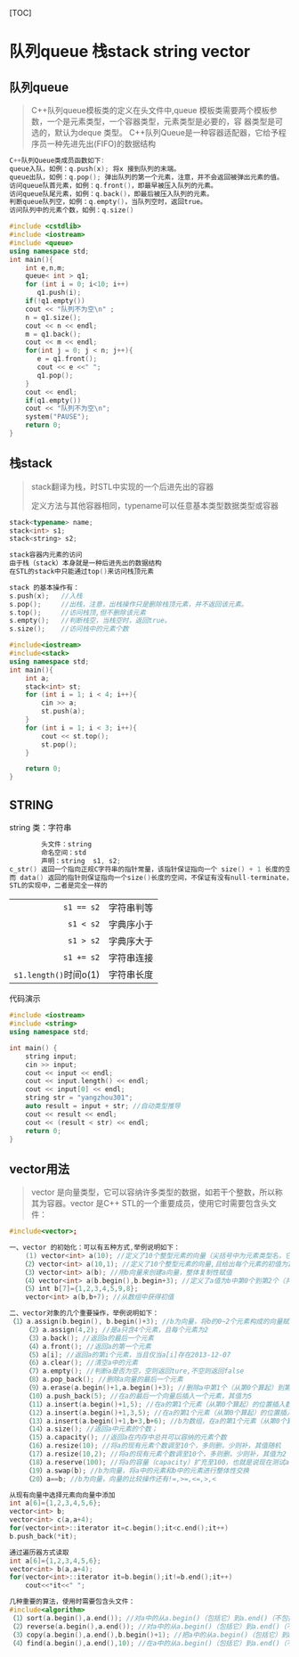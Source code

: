 [TOC]

# 队列queue 栈stack string vector

## 队列queue

> C++队列queue模板类的定义在头文件中,queue 模板类需要两个模板参数，一个是元素类型，一个容器类型，元素类型是必要的，容 器类型是可选的，默认为deque 类型。
> C++队列Queue是一种容器适配器，它给予程序员一种先进先出(FIFO)的数据结构

```c++
C++队列Queue类成员函数如下:
queue入队，如例：q.push(x); 将x 接到队列的末端。
queue出队，如例：q.pop(); 弹出队列的第一个元素，注意，并不会返回被弹出元素的值。
访问queue队首元素，如例：q.front()，即最早被压入队列的元素。
访问queue队尾元素，如例：q.back()，即最后被压入队列的元素。
判断queue队列空，如例：q.empty()，当队列空时，返回true。
访问队列中的元素个数，如例：q.size()
```

```c++
#include <cstdlib>
#include <iostream>
#include <queue>
using namespace std;
int main(){
    int e,n,m;
    queue< int > q1;
    for (int i = 0; i<10; i++)
       q1.push(i);
    if(!q1.empty())
    cout << "队列不为空\n" ;
    n = q1.size();
    cout << n << endl;
    m = q1.back();
    cout << m << endl;
    for(int j = 0; j < n; j++){
       e = q1.front();
       cout << e <<" ";
       q1.pop();
    }
    cout << endl;
    if(q1.empty())
    cout << "队列不为空\n";
    system("PAUSE");
    return 0;
}
```

## 栈stack

> stack翻译为栈，时STL中实现的一个后进先出的容器
>
> 定义方法与其他容器相同，typename可以任意基本类型数据类型或容器

```c++
stack<typename> name;
stack<int> s1;
stack<string> s2;
```

```c++
stack容器内元素的访问
由于栈（stack）本身就是一种后进先出的数据结构
在STL的stack中只能通过top()来访问栈顶元素
```

```c++
stack 的基本操作有：
s.push(x);   //入栈
s.pop();     //出栈，注意，出栈操作只是删除栈顶元素，并不返回该元素。
s.top();     //访问栈顶,但不删除该元素
s.empty();   //判断栈空，当栈空时，返回true。
s.size();    //访问栈中的元素个数
```

```c++
#include<iostream>
#include<stack>
using namespace std;
int main(){
	int a;
	stack<int> st;
	for (int i = 1; i < 4; i++){
		cin >> a;
		st.push(a);
	}
	for (int i = 1; i < 3; i++){
		cout << st.top();
		st.pop();
	}

	return 0;
}
```

## STRING

string 类：字符串

```c++
		头文件：string
		命名空间：std
		声明：string  s1, s2;
c_str() 返回一个指向正规C字符串的指针常量，该指针保证指向一个 size() + 1 长度的空间，而且最后一个字符肯定是 \0 ；
而 data() 返回的指针则保证指向一个size()长度的空间，不保证有没有null-terminate，可能有，可能没有，看库的实现了。
STL的实现中，二者是完全一样的
```

|                       |            |
| --------------------: | :--------- |
|            `s1 == s2` | 字符串判等 |
|             `s1 < s2` | 字典序小于 |
|             `s1 > s2` | 字典序大于 |
|            `s1 += s2` | 字符串连接 |
| `s1.length()`时间o(1) | 字符串长度 |

代码演示

```c++
#include <iostream>
#include <string>
using namespace std;

int main() {
	string input;
    cin >> input;
	cout << input << endl;
    cout << input.length() << endl;
    cout << input[0] << endl;
    string str = "yangzhou301";
    auto result = input + str; //自动类型推导
    cout << result << endl;
    cout << (result < str) << endl;
    return 0;
}
```

## vector用法

> vector 是向量类型，它可以容纳许多类型的数据，如若干个整数，所以称其为容器。vector 是C++ STL的一个重要成员，使用它时需要包含头文件：

```c++
#include<vector>;
```

```c++
一、vector 的初始化：可以有五种方式,举例说明如下：
    (1) vector<int> a(10); //定义了10个整型元素的向量（尖括号中为元素类型名，它可以是任何合法的数据类型），但没有给出初值，其值是不确定的。
   （2）vector<int> a(10,1); //定义了10个整型元素的向量,且给出每个元素的初值为1
   （3）vector<int> a(b); //用b向量来创建a向量，整体复制性赋值
   （4）vector<int> a(b.begin(),b.begin+3); //定义了a值为b中第0个到第2个（共3个）元素
   （5）int b[7]={1,2,3,4,5,9,8};
 	vector<int> a(b,b+7); //从数组中获得初值
```

```c++
二、vector对象的几个重要操作，举例说明如下：
（1）a.assign(b.begin(), b.begin()+3); //b为向量，将b的0~2个元素构成的向量赋给a
    （2）a.assign(4,2); //是a只含4个元素，且每个元素为2
    （3）a.back(); //返回a的最后一个元素
    （4）a.front(); //返回a的第一个元素
    （5）a[i]; //返回a的第i个元素，当且仅当a[i]存在2013-12-07
    （6）a.clear(); //清空a中的元素
    （7）a.empty(); //判断a是否为空，空则返回ture,不空则返回false
    （8）a.pop_back(); //删除a向量的最后一个元素
    （9）a.erase(a.begin()+1,a.begin()+3); //删除a中第1个（从第0个算起）到第2个元素，也就是说删除的元素从a.begin()+1算起（包括它）一直到a.begin()+         3（不包括它）
    （10）a.push_back(5); //在a的最后一个向量后插入一个元素，其值为5
    （11）a.insert(a.begin()+1,5); //在a的第1个元素（从第0个算起）的位置插入数值5，如a为1,2,3,4，插入元素后为1,5,2,3,4
    （12）a.insert(a.begin()+1,3,5); //在a的第1个元素（从第0个算起）的位置插入3个数，其值都为5
    （13）a.insert(a.begin()+1,b+3,b+6); //b为数组，在a的第1个元素（从第0个算起）的位置插入b的第3个元素到第5个元素（不包括b+6），如b为1,2,3,4,5,9,8         ，插入元素后为1,4,5,9,2,3,4,5,9,8
    （14）a.size(); //返回a中元素的个数；
    （15）a.capacity(); //返回a在内存中总共可以容纳的元素个数
    （16）a.resize(10); //将a的现有元素个数调至10个，多则删，少则补，其值随机
    （17）a.resize(10,2); //将a的现有元素个数调至10个，多则删，少则补，其值为2
    （18）a.reserve(100); //将a的容量（capacity）扩充至100，也就是说现在测试a.capacity();的时候返回值是100.这种操作只有在需要给a添加大量数据的时候才         显得有意义，因为这将避免内存多次容量扩充操作（当a的容量不足时电脑会自动扩容，当然这必然降低性能） 
    （19）a.swap(b); //b为向量，将a中的元素和b中的元素进行整体性交换
    （20）a==b; //b为向量，向量的比较操作还有!=,>=,<=,>,<

```

```c++
从现有向量中选择元素向向量中添加
int a[6]={1,2,3,4,5,6};
vector<int> b;
vector<int> c(a,a+4);
for(vector<int>::iterator it=c.begin();it<c.end();it++)
b.push_back(*it);
```

```c++
通过遍历器方式读取
int a[6]={1,2,3,4,5,6};
vector<int> b(a,a+4);
for(vector<int>::iterator it=b.begin();it!=b.end();it++)
    cout<<*it<<" ";
```

```c++
几种重要的算法，使用时需要包含头文件：
#include<algorithm>
（1）sort(a.begin(),a.end()); //对a中的从a.begin()（包括它）到a.end()（不包括它）的元素进行从小到大排列
（2）reverse(a.begin(),a.end()); //对a中的从a.begin()（包括它）到a.end()（不包括它）的元素倒置，但不排列，如a中元素为1,3,2,4,倒置后为4,2,3,1
（3）copy(a.begin(),a.end(),b.begin()+1); //把a中的从a.begin()（包括它）到a.end()（不包括它）的元素复制到b中，从b.begin()+1的位置（包括它）开        始复制，覆盖掉原有元素
（4）find(a.begin(),a.end(),10); //在a中的从a.begin()（包括它）到a.end()（不包括它）的元素中查找10，若存在返回其在向量中的位置
```

